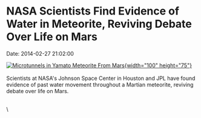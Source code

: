 NASA Scientists Find Evidence of Water in Meteorite, Reviving Debate Over Life on Mars
======================================================================================

Date: 2014-02-27 21:02:00

[![Microtunnels in Yamato Meteorite From
Mars](http://www.jpl.nasa.gov/images/meteor/20140227/pia17953-226.jpg){width="100"
height="75"}](http://www.jpl.nasa.gov/news/news.cfm?release=2014-065&rn=news.xml&rst=4063)\
\
Scientists at NASA\'s Johnson Space Center in Houston and JPL have found
evidence of past water movement throughout a Martian meteorite, reviving
debate over life on Mars.

\
\
